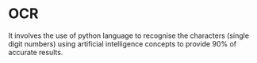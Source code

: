# OCR
It involves the use of python language to recognise the characters (single digit numbers) using artificial intelligence concepts to provide 90% of accurate results.
